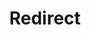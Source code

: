 ﻿---
layout: src/layouts/Redirect.astro
title: Redirect
redirect: https://yamldoc.liuyan.wang/docs/administration/managing-infrastructure/subscriptions
pubDate:  2023-01-01
navSearch: false
navSitemap: false
navMenu: false
---
